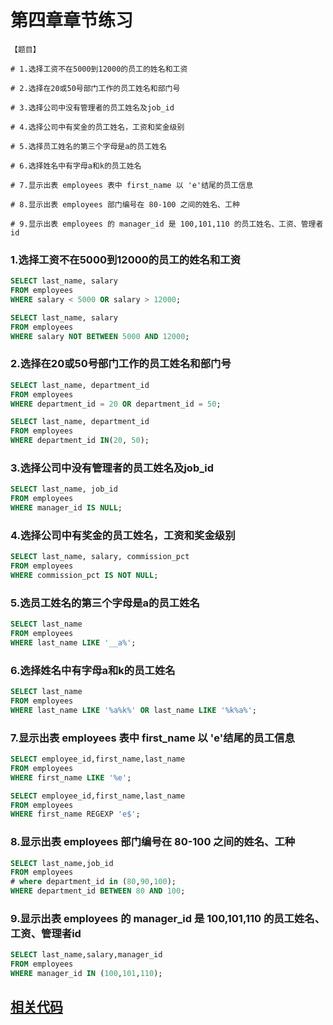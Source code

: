 # 第四章章节练习
```
【题目】

# 1.选择工资不在5000到12000的员工的姓名和工资

# 2.选择在20或50号部门工作的员工姓名和部门号

# 3.选择公司中没有管理者的员工姓名及job_id

# 4.选择公司中有奖金的员工姓名，工资和奖金级别

# 5.选择员工姓名的第三个字母是a的员工姓名

# 6.选择姓名中有字母a和k的员工姓名

# 7.显示出表 employees 表中 first_name 以 'e'结尾的员工信息

# 8.显示出表 employees 部门编号在 80-100 之间的姓名、工种

# 9.显示出表 employees 的 manager_id 是 100,101,110 的员工姓名、工资、管理者id
```

### 1.选择工资不在5000到12000的员工的姓名和工资
```sql
SELECT last_name, salary
FROM employees
WHERE salary < 5000 OR salary > 12000;
```

```sql
SELECT last_name, salary
FROM employees
WHERE salary NOT BETWEEN 5000 AND 12000;
```

### 2.选择在20或50号部门工作的员工姓名和部门号
```sql
SELECT last_name, department_id
FROM employees
WHERE department_id = 20 OR department_id = 50;
```

```sql
SELECT last_name, department_id
FROM employees
WHERE department_id IN(20, 50);
```

### 3.选择公司中没有管理者的员工姓名及job_id
```sql
SELECT last_name, job_id
FROM employees
WHERE manager_id IS NULL;
```

### 4.选择公司中有奖金的员工姓名，工资和奖金级别
```sql
SELECT last_name, salary, commission_pct
FROM employees
WHERE commission_pct IS NOT NULL;
```

### 5.选员工姓名的第三个字母是a的员工姓名
```sql
SELECT last_name
FROM employees
WHERE last_name LIKE '__a%';
```

### 6.选择姓名中有字母a和k的员工姓名
```sql
SELECT last_name
FROM employees
WHERE last_name LIKE '%a%k%' OR last_name LIKE '%k%a%';
```

### 7.显示出表 employees 表中 first_name 以 'e'结尾的员工信息
```sql
SELECT employee_id,first_name,last_name
FROM employees
WHERE first_name LIKE '%e';
```

```sql
SELECT employee_id,first_name,last_name
FROM employees
WHERE first_name REGEXP 'e$';
```

### 8.显示出表 employees 部门编号在 80-100 之间的姓名、工种
```sql
SELECT last_name,job_id
FROM employees
# where department_id in (80,90,100);
WHERE department_id BETWEEN 80 AND 100;
```

### 9.显示出表 employees 的 manager_id 是 100,101,110 的员工姓名、工资、管理者id
```sql
SELECT last_name,salary,manager_id
FROM employees
WHERE manager_id IN (100,101,110);
```

## [相关代码](第04章_运算符的课后练习.sql)